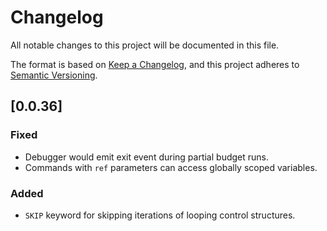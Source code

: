 # Changelog

All notable changes to this project will be documented in this file.

The format is based on [Keep a Changelog](https://keepachangelog.com/en/1.1.0/),
and this project adheres to [Semantic Versioning](https://semver.org/spec/v2.0.0.html).

## [0.0.36]

### Fixed
- Debugger would emit exit event during partial budget runs. 
- Commands with `ref` parameters can access globally scoped variables. 

### Added
- `SKIP` keyword for skipping iterations of looping control structures. 